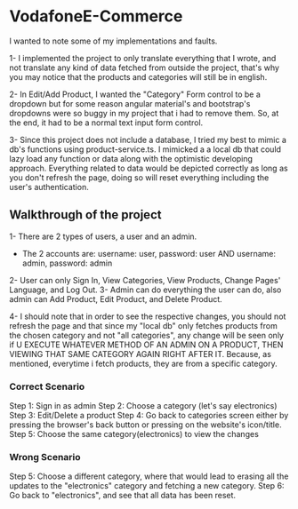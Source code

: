 # VodafoneE-Commerce

I wanted to note some of my implementations and faults.

1- I implemented the project to only translate everything that I wrote, and not translate any kind of data fetched from outside the project, that's why you may notice that the products and categories will still be in english.

2- In Edit/Add Product, I wanted the "Category" Form control to be a dropdown but for some reason angular material's and bootstrap's dropdowns were so buggy in my project that i had to remove them. So, at the end, it had to be a normal text input form control.

3- Since this project does not include a database, I tried my best to mimic a db's functions using product-service.ts. I mimicked a a local db that could lazy load any function or data along with the optimistic developing approach. Everything related to data would be depicted correctly as long as you don't refresh the page, doing so will reset everything including the user's authentication.

## Walkthrough of the project

1- There are 2 types of users, a user and an admin.

- The 2 accounts are: username: user, password: user AND username: admin, password: admin

2- User can only Sign In, View Categories, View Products, Change Pages' Language, and Log Out.
3- Admin can do everything the user can do, also admin can Add Product, Edit Product, and Delete Product.

4- I should note that in order to see the respective changes, you should not refresh the page and that since my "local db" only fetches products from the chosen category and not "all categories", any change will be seen only if U EXECUTE WHATEVER METHOD OF AN ADMIN ON A PRODUCT, THEN VIEWING THAT SAME CATEGORY AGAIN RIGHT AFTER IT. Because, as mentioned, everytime i fetch products, they are from a specific category.

### Correct Scenario

Step 1: Sign in as admin
Step 2: Choose a category (let's say electronics)
Step 3: Edit/Delete a product
Step 4: Go back to categories screen either by pressing the browser's back button or pressing on the website's icon/title.
Step 5: Choose the same category(electronics) to view the changes

### Wrong Scenario

Step 5: Choose a different category, where that would lead to erasing all the updates to the "electronics" category and fetching a new category.
Step 6: Go back to "electronics", and see that all data has been reset.
